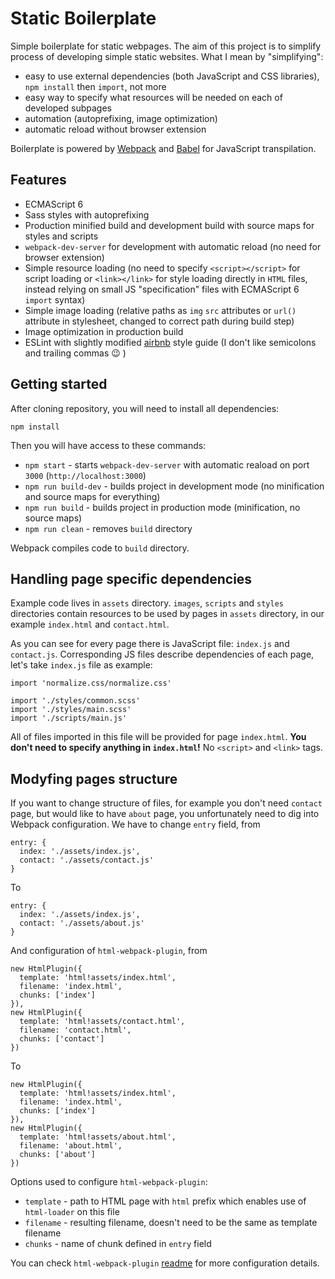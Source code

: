 # Static Boilerplate

Simple boilerplate for static webpages. The aim of this project is to simplify process of developing simple static websites. What I mean by "simplifying":
- easy to use external dependencies (both JavaScript and CSS libraries), `npm install` then `import`, not more
- easy way to specify what resources will be needed on each of developed subpages
- automation (autoprefixing, image optimization)
- automatic reload without browser extension

Boilerplate is powered by [Webpack][webpack] and [Babel][babel] for JavaScript transpilation.

## Features

- ECMAScript 6
- Sass styles with autoprefixing
- Production minified build and development build with source maps for styles and scripts
- `webpack-dev-server` for development with automatic reload (no need for browser extension)
- Simple resource loading (no need to specify `<script></script>` for script loading or `<link></link>` for style loading directly in `HTML` files, instead relying on small JS "specification" files with ECMAScript 6 `import` syntax)
- Simple image loading (relative paths as `img` `src` attributes or `url()` attribute in stylesheet, changed to correct path during build step)
- Image optimization in production build
- ESLint with slightly modified [airbnb][airbnb] style guide (I don't like semicolons and trailing commas :wink: )

## Getting started

After cloning repository, you will need to install all dependencies:
```
npm install
```
Then you will have access to these commands:
- `npm start` - starts `webpack-dev-server` with automatic reaload on port `3000` (`http://localhost:3000`)
- `npm run build-dev` - builds project in development mode (no minification and source maps for everything)
- `npm run build` - builds project in production mode (minification, no source maps)
- `npm run clean` - removes `build` directory

Webpack compiles code to `build` directory.

## Handling page specific dependencies

Example code lives in `assets` directory. `images`, `scripts` and `styles` directories contain resources to be used by pages in `assets` directory, in our example `index.html` and `contact.html`. 

As you can see for every page there is JavaScript file: `index.js` and `contact.js`. Corresponding JS files describe dependencies of each page, let's take `index.js` file as example:
```JS
import 'normalize.css/normalize.css'

import './styles/common.scss'
import './styles/main.scss'
import './scripts/main.js'
```
All of files imported in this file will be provided for page `index.html`. **You don't need to specify anything in `index.html`!** No `<script>` and `<link>` tags.

## Modyfing pages structure

If you want to change structure of files, for example you don't need `contact` page, but would like to have `about` page, you unfortunately need to dig into Webpack configuration. We have to change `entry` field, from
```JS
entry: {
  index: './assets/index.js',
  contact: './assets/contact.js'
}
```
To
```JS
entry: {
  index: './assets/index.js',
  contact: './assets/about.js'
}
```
And configuration of `html-webpack-plugin`, from
```JS
new HtmlPlugin({
  template: 'html!assets/index.html',
  filename: 'index.html',
  chunks: ['index']
}),
new HtmlPlugin({
  template: 'html!assets/contact.html',
  filename: 'contact.html',
  chunks: ['contact']
})
```
To
```JS
new HtmlPlugin({
  template: 'html!assets/index.html',
  filename: 'index.html',
  chunks: ['index']
}),
new HtmlPlugin({
  template: 'html!assets/about.html',
  filename: 'about.html',
  chunks: ['about']
})
```
Options used to configure `html-webpack-plugin`:
- `template` - path to HTML page with `html` prefix which enables use of `html-loader` on this file
- `filename` - resulting filename, doesn't need to be the same as template filename
- `chunks` - name of chunk defined in `entry` field

You can check `html-webpack-plugin` [readme][html-plugin] for more configuration details.


[webpack]: https://webpack.github.io/
[babel]: https://babeljs.io/
[airbnb]: https://github.com/airbnb/javascript
[html-plugin]: https://github.com/ampedandwired/html-webpack-plugin#configuration
